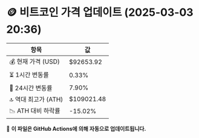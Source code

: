 # 🪙 비트코인 가격 업데이트 (2025-03-03 20:36)

| 항목                | 값 |
|--------------------|----------------|
| 💰 현재 가격 (USD) | $92653.92 |
| ⏳ 1시간 변동률    | 0.33% |
| 📆 24시간 변동률   | 7.90% |
| 🔝 역대 최고가 (ATH) | $109021.48 |
| 📉 ATH 대비 하락률 | -15.02% |

🔄 **이 파일은 GitHub Actions에 의해 자동으로 업데이트됩니다.**

